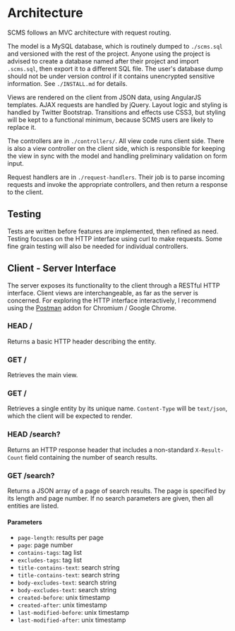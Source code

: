 # Architecture

SCMS follows an MVC architecture with request routing.

The model is a MySQL database, which is routinely dumped to `./scms.sql` and versioned with the rest of the project. Anyone using the project is advised to create a database named after their project and import `.scms.sql`, then export it to a different SQL file. The user's database dump should not be under version control if it contains unencrypted sensitive information. See `./INSTALL.md` for details.

Views are rendered on the client from JSON data, using AngularJS templates. AJAX requests are handled by jQuery. Layout logic and styling is handled by Twitter Bootstrap. Transitions and effects use CSS3, but styling will be kept to a functional minimum, because SCMS users are likely to replace it.

The controllers are in `./controllers/`. All view code runs client side. There is also a view controller on the client side, which is responsible for keeping the view in sync with the model and handling preliminary validation on form input.

Request handlers are in `./request-handlers`. Their job is to parse incoming requests and invoke the appropriate controllers, and then return a response to the client.

## Testing

Tests are written before features are implemented, then refined as need. Testing focuses on the HTTP interface using curl to make requests. Some fine grain testing will also be needed for individual controllers.

## Client - Server Interface

The server exposes its functionality to the client through a RESTful HTTP interface. Client views are interchangeable, as far as the server is concerned. For exploring the HTTP interface interactively, I recommend using the [Postman](http://www.getpostman.com/) addon for Chromium / Google Chrome.

### HEAD /<entity-name>

Returns a basic HTTP header describing the entity.

### GET /

Retrieves the main view.

### GET /<entity-name>

Retrieves a single entity by its unique name. `Content-Type` will be `text/json`, which the client will be expected to render.

### HEAD /search?<parameters>

Returns an HTTP response header that includes a non-standard `X-Result-Count` field containing the number of search results.

### GET /search?<parameters>

Returns a JSON array of a page of search results. The page is specified by its length and page number. If no search parameters are given, then all entities are listed.

#### Parameters

 - `page-length`: results per page
 - `page`: page number
 - `contains-tags`: tag list
 - `excludes-tags`: tag list
 - `title-contains-text`: search string
 - `title-contains-text`: search string
 - `body-excludes-text`: search string
 - `body-excludes-text`: search string
 - `created-before`: unix timestamp
 - `created-after`: unix timestamp
 - `last-modified-before`: unix timestamp
 - `last-modified-after`: unix timestamp
